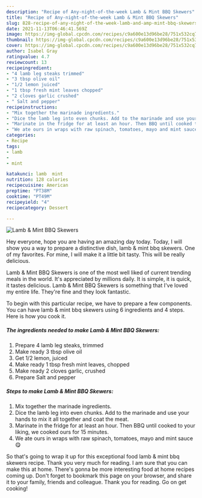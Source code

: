 ```yaml
---
description: "Recipe of Any-night-of-the-week Lamb & Mint BBQ Skewers"
title: "Recipe of Any-night-of-the-week Lamb & Mint BBQ Skewers"
slug: 828-recipe-of-any-night-of-the-week-lamb-and-amp-mint-bbq-skewers
date: 2021-11-13T06:46:41.569Z
image: https://img-global.cpcdn.com/recipes/c9a600e13d96be28/751x532cq70/lamb-mint-bbq-skewers-recipe-main-photo.jpg
thumbnail: https://img-global.cpcdn.com/recipes/c9a600e13d96be28/751x532cq70/lamb-mint-bbq-skewers-recipe-main-photo.jpg
cover: https://img-global.cpcdn.com/recipes/c9a600e13d96be28/751x532cq70/lamb-mint-bbq-skewers-recipe-main-photo.jpg
author: Isabel Gray
ratingvalue: 4.7
reviewcount: 13
recipeingredient:
- "4 lamb leg steaks trimmed"
- "3 tbsp olive oil"
- "1/2 lemon juiced"
- "1 tbsp fresh mint leaves chopped"
- "2 cloves garlic crushed"
- " Salt and pepper"
recipeinstructions:
- "Mix together the marinade ingredients."
- "Dice the lamb leg into even chunks. Add to the marinade and use your hands to mix it all together and coat the meat."
- "Marinate in the fridge for at least an hour. Then BBQ until cooked to your liking, we cooked ours for 15 minutes."
- "We ate ours in wraps with raw spinach, tomatoes, mayo and mint sauce 😋"
categories:
- Recipe
tags:
- lamb
- 
- mint

katakunci: lamb  mint 
nutrition: 128 calories
recipecuisine: American
preptime: "PT38M"
cooktime: "PT49M"
recipeyield: "4"
recipecategory: Dessert

---
```



![Lamb & Mint BBQ Skewers](https://img-global.cpcdn.com/recipes/c9a600e13d96be28/751x532cq70/lamb-mint-bbq-skewers-recipe-main-photo.jpg)

Hey everyone, hope you are having an amazing day today. Today, I will show you a way to prepare a distinctive dish, lamb & mint bbq skewers. One of my favorites. For mine, I will make it a little bit tasty. This will be really delicious.



Lamb & Mint BBQ Skewers is one of the most well liked of current trending meals in the world. It's appreciated by millions daily. It is simple, it is quick, it tastes delicious. Lamb & Mint BBQ Skewers is something that I've loved my entire life. They're fine and they look fantastic.


To begin with this particular recipe, we have to prepare a few components. You can have lamb & mint bbq skewers using 6 ingredients and 4 steps. Here is how you cook it.

<!--inarticleads1-->

##### The ingredients needed to make Lamb & Mint BBQ Skewers:

1. Prepare 4 lamb leg steaks, trimmed
1. Make ready 3 tbsp olive oil
1. Get 1/2 lemon, juiced
1. Make ready 1 tbsp fresh mint leaves, chopped
1. Make ready 2 cloves garlic, crushed
1. Prepare  Salt and pepper




<!--inarticleads2-->

##### Steps to make Lamb & Mint BBQ Skewers:

1. Mix together the marinade ingredients.
1. Dice the lamb leg into even chunks. Add to the marinade and use your hands to mix it all together and coat the meat.
1. Marinate in the fridge for at least an hour. Then BBQ until cooked to your liking, we cooked ours for 15 minutes.
1. We ate ours in wraps with raw spinach, tomatoes, mayo and mint sauce 😋




So that's going to wrap it up for this exceptional food lamb & mint bbq skewers recipe. Thank you very much for reading. I am sure that you can make this at home. There's gonna be more interesting food at home recipes coming up. Don't forget to bookmark this page on your browser, and share it to your family, friends and colleague. Thank you for reading. Go on get cooking!
